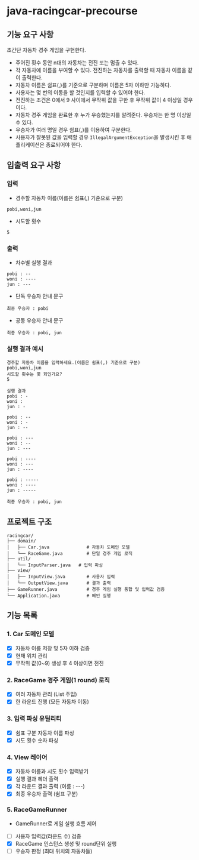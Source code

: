 # java-racingcar-precourse

## 기능 요구 사항

초간단 자동차 경주 게임을 구현한다.

- 주어진 횟수 동안 n대의 자동차는 전진 또는 멈출 수 있다.
- 각 자동차에 이름을 부여할 수 있다. 전진하는 자동차를 출력할 때 자동차 이름을 같이 출력한다.
- 자동차 이름은 쉼표(,)를 기준으로 구분하며 이름은 5자 이하만 가능하다.
- 사용자는 몇 번의 이동을 할 것인지를 입력할 수 있어야 한다.
- 전진하는 조건은 0에서 9 사이에서 무작위 값을 구한 후 무작위 값이 4 이상일 경우이다.
- 자동차 경주 게임을 완료한 후 누가 우승했는지를 알려준다. 우승자는 한 명 이상일 수 있다.
- 우승자가 여러 명일 경우 쉼표(,)를 이용하여 구분한다.
- 사용자가 잘못된 값을 입력할 경우 `IllegalArgumentException`을 발생시킨 후 애플리케이션은 종료되어야 한다.

## 입출력 요구 사항

### 입력
- 경주할 자동차 이름(이름은 쉼표(,) 기준으로 구분)
```
pobi,woni,jun
```
- 시도할 횟수
```
5
```

### 출력
- 차수별 실행 결과
```
pobi : --
woni : ----
jun : ---
```
- 단독 우승자 안내 문구
```
최종 우승자 : pobi
```
- 공동 우승자 안내 문구
```
최종 우승자 : pobi, jun
```

### 실행 결과 예시
```
경주할 자동차 이름을 입력하세요.(이름은 쉼표(,) 기준으로 구분)
pobi,woni,jun
시도할 횟수는 몇 회인가요?
5

실행 결과
pobi : -
woni :
jun : -

pobi : --
woni : -
jun : --

pobi : ---
woni : --
jun : ---

pobi : ----
woni : ---
jun : ----

pobi : -----
woni : ----
jun : -----

최종 우승자 : pobi, jun
```

## 프로젝트 구조

```
racingcar/
├── domain/
│   ├── Car.java              # 자동차 도메인 모델
│   └── RaceGame.java         # 단일 경주 게임 로직
├── util/
│   └── InputParser.java   # 입력 파싱
├── view/
│   ├── InputView.java        # 사용자 입력
│   └── OutputView.java       # 결과 출력
├── GameRunner.java           # 경주 게임 실행 통합 및 입력값 검증
└── Application.java          # 메인 실행
```

## 기능 목록

### 1. Car 도메인 모델
- [X] 자동차 이름 저장 및 5자 이하 검증
- [X] 현재 위치 관리
- [X] 무작위 값(0~9) 생성 후 4 이상이면 전진

### 2. RaceGame 경주 게임(1 round) 로직
- [X] 여러 자동차 관리 (List<Car> 주입)
- [X] 한 라운드 진행 (모든 자동차 이동)

### 3. 입력 파싱 유틸리티
- [X] 쉼표 구분 자동차 이름 파싱
- [X] 시도 횟수 숫자 파싱

### 4. View 레이어
- [X] 자동차 이름과 시도 횟수 입력받기
- [X] 실행 결과 헤더 출력
- [x] 각 라운드 결과 출력 (이름 : ---)
- [x] 최종 우승자 출력 (쉼표 구분)

### 5. RaceGameRunner
- GameRunner로 게임 실행 흐름 제어
- [ ] 사용자 입력값(라운드 수) 검증
- [X] RaceGame 인스턴스 생성 및 round단위 실행
- [ ] 우승자 판정 (최대 위치의 자동차들)
